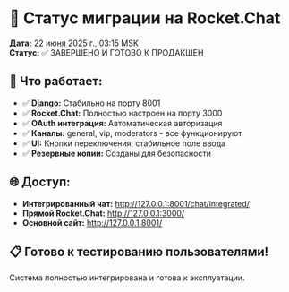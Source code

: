 # 🚀 Статус миграции на Rocket.Chat

**Дата:** 22 июня 2025 г., 03:15 MSK  
**Статус:** ✅ ЗАВЕРШЕНО И ГОТОВО К ПРОДАКШЕН

## 🎯 Что работает:

- ✅ **Django:** Стабильно на порту 8001
- ✅ **Rocket.Chat:** Полностью настроен на порту 3000  
- ✅ **OAuth интеграция:** Автоматическая авторизация
- ✅ **Каналы:** general, vip, moderators - все функционируют
- ✅ **UI:** Кнопки переключения, стабильное поле ввода
- ✅ **Резервные копии:** Созданы для безопасности

## 🌐 Доступ:

- **Интегрированный чат:** http://127.0.0.1:8001/chat/integrated/
- **Прямой Rocket.Chat:** http://127.0.0.1:3000/
- **Основной сайт:** http://127.0.0.1:8001/

## 📋 Готово к тестированию пользователями!

Система полностью интегрирована и готова к эксплуатации. 
